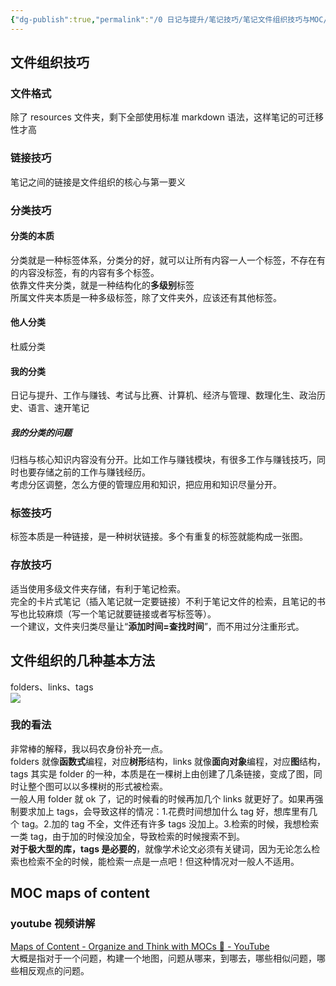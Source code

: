 ```yaml
---
{"dg-publish":true,"permalink":"/0 日记与提升/笔记技巧/笔记文件组织技巧与MOC/","title":"笔记文件组织技巧与MOC"}
---
```



## 文件组织技巧
### 文件格式
除了 resources 文件夹，剩下全部使用标准 markdown 语法，这样笔记的可迁移性才高
### 链接技巧
笔记之间的链接是文件组织的核心与第一要义
### 分类技巧
#### 分类的本质
分类就是一种标签体系，分类分的好，就可以让所有内容一人一个标签，不存在有的内容没标签，有的内容有多个标签。  
依靠文件夹分类，就是一种结构化的**多级别**标签  
所属文件夹本质是一种多级标签，除了文件夹外，应该还有其他标签。
#### 他人分类
杜威分类
#### 我的分类
日记与提升、工作与赚钱、考试与比赛、计算机、经济与管理、数理化生、政治历史、语言、速开笔记
##### 我的分类的问题
归档与核心知识内容没有分开。比如工作与赚钱模块，有很多工作与赚钱技巧，同时也要存储之前的工作与赚钱经历。  
考虑分区调整，怎么方便的管理应用和知识，把应用和知识尽量分开。
### 标签技巧
标签本质是一种链接，是一种树状链接。多个有重复的标签就能构成一张图。
### 存放技巧
适当使用多级文件夹存储，有利于笔记检索。  
完全的卡片式笔记（插入笔记就一定要链接）不利于笔记文件的检索，且笔记的书写也比较麻烦（写一个笔记就要链接或者写标签等）。  
一个建议，文件夹归类尽量让“**添加时间=查找时间**”，而不用过分注重形式。
## 文件组织的几种基本方法
folders、links、tags  
![](/img/user/resources/attachments/o54ol147ws891.png)  
### 我的看法
非常棒的解释，我以码农身份补充一点。  
folders 就像**函数式**编程，对应**树形**结构，links 就像**面向对象**编程，对应**图**结构，tags 其实是 folder 的一种，本质是在一棵树上由创建了几条链接，变成了图，同时让整个图可以以多棵树的形式被检索。  
一般人用 folder 就 ok 了，记的时候看的时候再加几个 links 就更好了。如果再强制要求加上 tags，会导致这样的情况：1.花费时间想加什么 tag 好，想库里有几个 tag。2.加的 tag 不全，文件还有许多 tags 没加上。3.检索的时候，我想检索一类 tag，由于加的时候没加全，导致检索的时候搜索不到。  
**对于极大型的库，tags 是必要的**，就像学术论文必须有关键词，因为无论怎么检索也检索不全的时候，能检索一点是一点吧！但这种情况对一般人不适用。
## MOC maps of content
### youtube 视频讲解
[Maps of Content - Organize and Think with MOCs 💭 - YouTube](https://www.youtube.com/watch?v=x7Ta9BhFR30&t=516s)  
大概是指对于一个问题，构建一个地图，问题从哪来，到哪去，哪些相似问题，哪些相反观点的问题。
